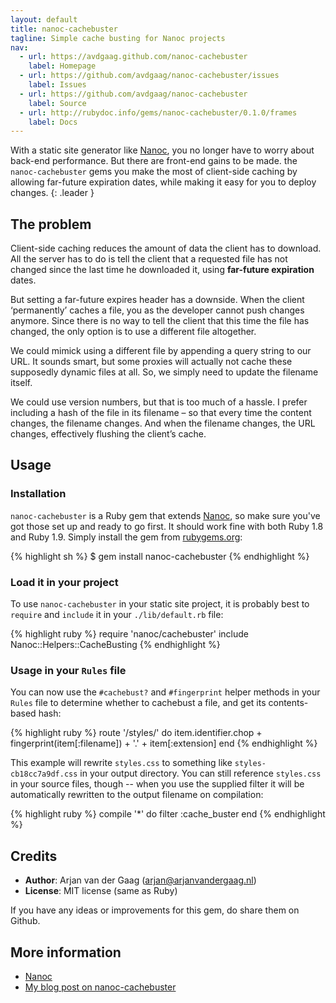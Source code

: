 ```yaml
---
layout: default
title: nanoc-cachebuster
tagline: Simple cache busting for Nanoc projects
nav:
  - url: https://avdgaag.github.com/nanoc-cachebuster
    label: Homepage
  - url: https://github.com/avdgaag/nanoc-cachebuster/issues
    label: Issues
  - url: https://github.com/avdgaag/nanoc-cachebuster
    label: Source
  - url: http://rubydoc.info/gems/nanoc-cachebuster/0.1.0/frames
    label: Docs
---
```

With a static site generator like [Nanoc][], you no longer have to worry about back-end performance. But there are front-end gains to be made. the `nanoc-cachebuster` gems you make the most of client-side caching by allowing far-future expiration dates, while making it easy for you to deploy changes.
{: .leader }

## The problem

Client-side caching reduces the amount of data the client has to download. All the server has to do is tell the client that a requested file has not changed since the last time he downloaded it, using **far-future expiration** dates.

But setting a far-future expires header has a downside. When the client ‘permanently’ caches a file, you as the developer cannot push changes anymore. Since there is no way to tell the client that this time the file has changed, the only option is to use a different file altogether.

We could mimick using a different file by appending a query string to our URL. It sounds smart, but some proxies will actually not cache these supposedly dynamic files at all. So, we simply need to update the filename itself.

We could use version numbers, but that is too much of a hassle. I prefer including a hash of the file in its filename – so that every time the content changes, the filename changes. And when the filename changes, the URL changes, effectively flushing the client’s cache.

## Usage

### Installation

`nanoc-cachebuster` is a Ruby gem that extends [Nanoc][], so make sure you've got those set up and ready to go first. It should work fine with both Ruby 1.8 and Ruby 1.9. Simply install the gem from [rubygems.org][]:

{% highlight sh %}
$ gem install nanoc-cachebuster
{% endhighlight %}

### Load it in your project

To use `nanoc-cachebuster` in your static site project, it is probably best to `require` and `include` it in your `./lib/default.rb` file:

{% highlight ruby %}
require 'nanoc/cachebuster'
include Nanoc::Helpers::CacheBusting
{% endhighlight %}

### Usage in your `Rules` file

You can now use the `#cachebust?` and `#fingerprint` helper methods in your `Rules` file to determine whether to cachebust a file, and get its contents-based hash:

{% highlight ruby %}
route '/styles/' do
  item.identifier.chop + fingerprint(item[:filename]) + '.' + item[:extension]
end
{% endhighlight %}

This example will rewrite `styles.css` to something like `styles-cb18cc7a9df.css` in your output directory. You can still reference `styles.css` in your source files, though -- when you use the supplied filter it will be automatically rewritten to the output filename on compilation:

{% highlight ruby %}
compile '*' do
  filter :cache_buster
end
{% endhighlight %}

## Credits

* **Author**: Arjan van der Gaag (<arjan@arjanvandergaag.nl>)
* **License**: MIT license (same as Ruby)

If you have any ideas or improvements for this gem, do share them on Github.

## More information

* [Nanoc][]
* [My blog post on nanoc-cachebuster][1]

[Nanoc]: http://nanoc.stoneship.org
[rubygems.org]: http://rubygems.org
[1]: http://arjanvandergaag.nl/blog/nanoc-cachebuster.html

